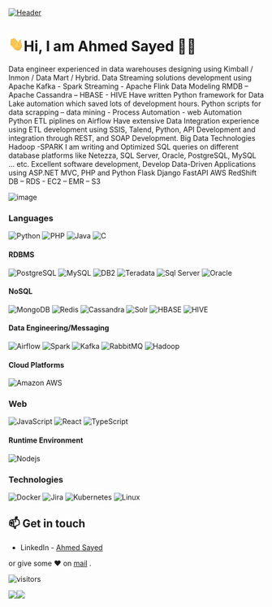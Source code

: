 [![Header](https://github.com/halfrost/halfrost/raw/master/icons/header_.png)](https://www.amsayed.dev/)<!-- If you want the template for my gif, email me! -->
# <img src="https://raw.githubusercontent.com/ABSphreak/ABSphreak/master/gifs/Hi.gif" width="30px">Hi, I am Ahmed Sayed 👨‍💻

Data engineer experienced in data warehouses designing using Kimball / Inmon / Data Mart / Hybrid. 
Data Streaming solutions development using Apache Kafka - Spark Streaming - Apache Flink 
Data Modeling RMDB – Apache Cassandra – HBASE - HIVE
Have written Python framework for Data Lake automation which saved lots of development hours.
Python scripts for data scrapping – data mining - Process Automation - web Automation 
Python ETL piplines on Airflow
Have extensive Data Integration experience using ETL development using SSIS, Talend, Python, 
API Development and integration through REST, and SOAP Development.
Big Data Technologies Hadoop -SPARK 
I am writing and Optimized SQL queries on different database platforms like Netezza, SQL Server, Oracle, PostgreSQL, MySQL ... etc.
Excellent software development, Develop Data-Driven Applications using ASP.NET MVC, PHP and Python Flask Django FastAPI 
AWS RedShift DB – RDS - EC2 – EMR – S3

![image](https://user-images.githubusercontent.com/51032146/114901280-eeed5d80-9e14-11eb-876c-9c7b366521e9.png)

### Languages
![Python](https://img.shields.io/badge/-Python-000?&logo=python)
![PHP](https://img.shields.io/badge/-php-000?&logo=php&logoColor=ddc508)
![Java](https://img.shields.io/badge/-Java-000?&logo=Java&logoColor=007396)
![C](https://img.shields.io/badge/-C-000?&logo=C)

#### RDBMS

![PostgreSQL](https://img.shields.io/badge/-PostgreSQL-336791?style=for-the-badge&logo=postgresql)
![MySQL](https://img.shields.io/badge/-MySQL-4479A1?style=for-the-badge&logo=mysql&logoColor=white)
![DB2](https://img.shields.io/badge/-DB2-054ADA?style=for-the-badge&logo=ibm&logoColor=white)
![Teradata](https://img.shields.io/badge/-Teradata-336791?style=for-the-badge&logo=teradata)
![Sql Server](https://img.shields.io/badge/-MSSql-336791?style=for-the-badge&logo=microsoft)
![Oracle](https://img.shields.io/badge/-Oracle-F80000?style=for-the-badge&logo=Oracle&logoColor=white)


#### NoSQL

![MongoDB](https://img.shields.io/badge/-MongoDB-47A248?style=for-the-badge&logo=mongodb&logoColor=white)
![Redis](https://img.shields.io/badge/-Redis-DC382D?style=for-the-badge&logo=Redis&logoColor=white)
![Cassandra](https://img.shields.io/badge/-Cassandra-1287B1?style=for-the-badge&logo=apache-cassandra&logoColor=white)
![Solr](https://img.shields.io/badge/-Solr-D9411E?style=for-the-badge&logo=apache-solr&logoColor=white)
![HBASE](https://img.shields.io/badge/-HBase-D9411E?style=for-the-badge&logo=apache-solr&logoColor=green)
![HIVE](https://img.shields.io/badge/-HBase-D9411E?style=for-the-badge&logo=apache-solr&logoColor=green)


#### Data Engineering/Messaging

![Airflow](https://img.shields.io/badge/-Airflow-007A88?style=for-the-badge&logo=apache-airflow&logoColor=white)
![Spark](https://img.shields.io/badge/-Spark-E25A1C?style=for-the-badge&logo=apache-spark&logoColor=white)
![Kafka](https://img.shields.io/badge/-Kafka-000000?style=for-the-badge&logo=apache-kafka&logoColor=white)
![RabbitMQ](https://img.shields.io/badge/-RabbitMQ-FF6600?style=for-the-badge&logo=rabbitmq&logoColor=white)
![Hadoop](https://img.shields.io/badge/-Hadoop-FF6600?style=for-the-badge&logo=hadoop&logo=hadoop)

#### Cloud Platforms

![Amazon AWS](https://img.shields.io/badge/Amazon%20AWS-232F3E?style=for-the-badge&logo=amazon-aws)

### Web
![JavaScript](https://img.shields.io/badge/-JavaScript-000?&logo=JavaScript&logoColor=ddc508)
![React](https://img.shields.io/badge/-React-000?&logo=React&logoColor=ddc508)
![TypeScript](https://img.shields.io/badge/-TypeScript-000?&logo=TypeScript&logoColor=007ACC)

#### Runtime Environment

![Nodejs](https://img.shields.io/badge/-Nodejs-339933?style=for-the-badge&logo=Node.js&logoColor=white)

### Technologies

![Docker](https://img.shields.io/badge/-Docker-000?&logo=Docker)
![Jira](https://img.shields.io/badge/-Jira-000?&logo=Jira-Software&logoColor=0052CC)
![Kubernetes](https://img.shields.io/badge/-Kubernetes-000?&logo=Kubernetes)
![Linux](https://img.shields.io/badge/-Linux-000?&logo=Linux&logoColor=FCC624)

## 📫 Get in touch

- LinkedIn - [Ahmed Sayed](https://www.linkedin.com/in/amassed/)

 or give some ♥ on [mail](mailto:amsayed.dev@gmail.com) .



![visitors](https://visitor-badge.glitch.me/badge?page_id=amsayeed/amsayeed)

<a href="https://www.amsayed.dev/"><img height="137px" src="https://github-readme-stats.vercel.app/api?username=adamalston&hide_title=true&hide_border=true&show_icons=true&include_all_commits=true&count_private=true&line_height=21&text_color=000&icon_color=000&bg_color=0,ea6161,ffc64d,fffc4d,52fa5a&theme=graywhite" /><!-- wi*quL3fcV --><img height="137px" src="https://github-readme-stats.vercel.app/api/top-langs/?username=adamalston&hide=html&hide_title=true&hide_border=true&layout=compact&langs_count=7&exclude_repo=comp426,Redventures-Movie-Quotes&text_color=000&icon_color=fff&bg_color=0,52fa5a,4dfcff,c64dff&theme=graywhite" /></a>
